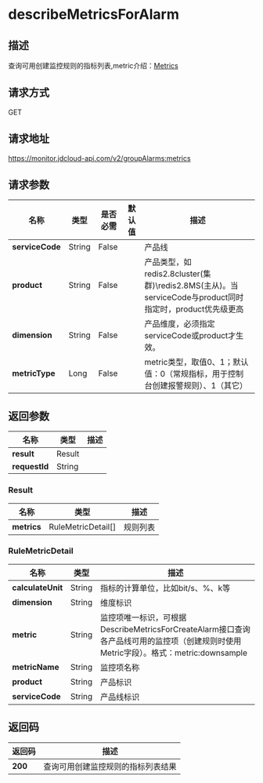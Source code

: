 # describeMetricsForAlarm


## 描述
查询可用创建监控规则的指标列表,metric介绍：<a href="https://docs.jdcloud.com/cn/monitoring/metrics">Metrics</a>

## 请求方式
GET

## 请求地址
https://monitor.jdcloud-api.com/v2/groupAlarms:metrics


## 请求参数
|名称|类型|是否必需|默认值|描述|
|---|---|---|---|---|
|**serviceCode**|String|False| |产品线|
|**product**|String|False| |产品类型，如redis2.8cluster(集群)\redis2.8MS(主从)。当serviceCode与product同时指定时，product优先级更高|
|**dimension**|String|False| |产品维度，必须指定serviceCode或product才生效。|
|**metricType**|Long|False| |metric类型，取值0、1；默认值：0（常规指标，用于控制台创建报警规则）、1（其它）|


## 返回参数
|名称|类型|描述|
|---|---|---|
|**result**|Result| |
|**requestId**|String| |

### Result
|名称|类型|描述|
|---|---|---|
|**metrics**|RuleMetricDetail[]|规则列表|
### RuleMetricDetail
|名称|类型|描述|
|---|---|---|
|**calculateUnit**|String|指标的计算单位，比如bit/s、%、k等|
|**dimension**|String|维度标识|
|**metric**|String|监控项唯一标识，可根据DescribeMetricsForCreateAlarm接口查询各产品线可用的监控项（创建规则时使用Metric字段）。格式：metric:downsample|
|**metricName**|String|监控项名称|
|**product**|String|产品标识|
|**serviceCode**|String|产品线标识|

## 返回码
|返回码|描述|
|---|---|
|**200**|查询可用创建监控规则的指标列表结果|






